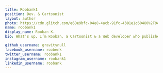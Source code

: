 ```yaml
---
title: Roobank1
position: Dev. & Cartoonist
layout: author
photo: https://cdn.glitch.com/e68e9bfc-04e8-4acb-91fc-4381e1c60480%2F9eiC-ks7_400x400.jpg
name: roobank1
display_name: Rooban K.
bio: What’s up, I’m Rooban, a Cartoonist & a Web developer who published over 100+ digital cartoons on many Social Media Platforms & Digital Magazines. I've Completed the Reuters Digital Journalism Course with FaceBook & Google News Initiative’s Digital Journalism Workshop and also worked as a Factchecker & Research Analyst at Youturn.in

github_username: gravitynull
facebook_username: roobenk
twitter_username: roobank1
instagram_username: roobank1
linkedin_username: roobank
---
```


